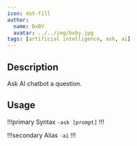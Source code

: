 ```yaml
---
icon: dot-fill
author:
  name: BxBY
  avatar: ../../img/bxby.jpg
tags: [artificial intelligence, ask, ai]
---
```


## Description
Ask AI chatbot a question.

## Usage
!!!primary Syntax
`-ask [prompt]`
!!!

!!!secondary Alias
`-ai`
!!!